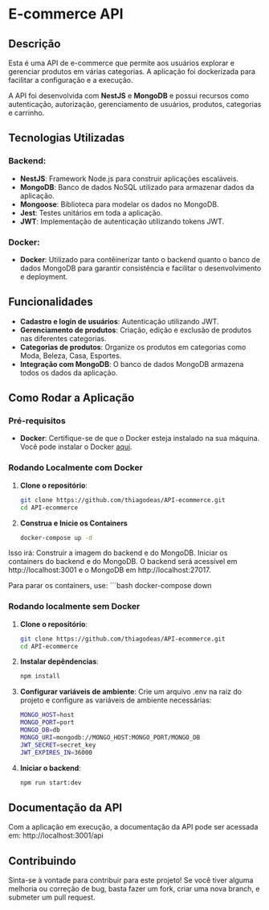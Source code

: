 # E-commerce API

## Descrição
Esta é uma API de e-commerce que permite aos usuários explorar e gerenciar produtos em várias categorias. A aplicação foi dockerizada para facilitar a configuração e a execução.

A API foi desenvolvida com **NestJS** e **MongoDB** e possui recursos como autenticação, autorização, gerenciamento de usuários, produtos, categorias e carrinho.

## Tecnologias Utilizadas

### Backend:
- **NestJS**: Framework Node.js para construir aplicações escaláveis.
- **MongoDB**: Banco de dados NoSQL utilizado para armazenar dados da aplicação.
- **Mongoose**: Biblioteca para modelar os dados no MongoDB.
- **Jest**: Testes unitários em toda a aplicação.
- **JWT**: Implementação de autenticação utilizando tokens JWT.
  
### Docker:
- **Docker**: Utilizado para contêinerizar tanto o backend quanto o banco de dados MongoDB para garantir consistência e facilitar o desenvolvimento e deployment.

## Funcionalidades

- **Cadastro e login de usuários**: Autenticação utilizando JWT.
- **Gerenciamento de produtos**: Criação, edição e exclusão de produtos nas diferentes categorias.
- **Categorias de produtos**: Organize os produtos em categorias como Moda, Beleza, Casa, Esportes.
- **Integração com MongoDB**: O banco de dados MongoDB armazena todos os dados da aplicação.

## Como Rodar a Aplicação

### Pré-requisitos

- **Docker**: Certifique-se de que o Docker esteja instalado na sua máquina. Você pode instalar o Docker [aqui](https://www.docker.com/get-started).

### Rodando Localmente com Docker

1. **Clone o repositório**:
   ```bash
   git clone https://github.com/thiagodeas/API-ecommerce.git
   cd API-ecommerce
2. **Construa e Inicie os Containers**
    ```bash
    docker-compose up -d
Isso irá:
Construir a imagem do backend e do MongoDB.
Iniciar os containers do backend e do MongoDB.
O backend será acessível em http://localhost:3001 e o MongoDB em http://localhost:27017.

Para parar os containers, use:
    ```bash
    docker-compose down
    
### Rodando localmente sem Docker
1. **Clone o repositório**:
    ```bash
    git clone https://github.com/thiagodeas/API-ecommerce.git
    cd API-ecommerce
2. **Instalar depêndencias**:
    ```bash
    npm install
3. **Configurar variáveis de ambiente**:
Crie um arquivo .env na raiz do projeto e configure as variáveis de ambiente necessárias:
    ```bash
    MONGO_HOST=host
    MONGO_PORT=port
    MONGO_DB=db
    MONGO_URI=mongodb://MONGO_HOST:MONGO_PORT/MONGO_DB
    JWT_SECRET=secret_key
    JWT_EXPIRES_IN=36000
4. **Iniciar o backend**:
    ```bash
    npm run start:dev
## Documentação da API
Com a aplicação em execução, a documentação da API pode ser acessada em: http://localhost:3001/api

## Contribuindo
Sinta-se à vontade para contribuir para este projeto! Se você tiver alguma melhoria ou correção de bug, basta fazer um fork, criar uma nova branch, e submeter um pull request.
